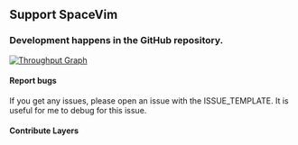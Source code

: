 ## Support SpaceVim

### Development happens in the GitHub repository.

[![Throughput Graph](https://graphs.waffle.io/SpaceVim/SpaceVim/throughput.svg)](https://github.com/SpaceVim/SpaceVim)

#### Report bugs

If you get any issues, please open an issue with the ISSUE_TEMPLATE. It is useful for me to debug for this issue.

#### Contribute Layers
